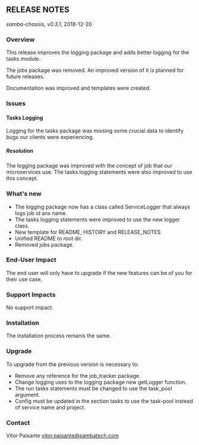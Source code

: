 ## RELEASE NOTES
_samba-chassis_, _v0.3.1_, 2018-12-20

### Overview
This release improves the logging package and adds
better logging for the tasks module.

The jobs package was removed. An improved version
of it is planned for future releases.

Documentation was improved and templates were created.

### Issues 
#### Tasks Logging
Logging for the tasks package was missing some 
crucial data to identify bugs our clients were
experiencing.
##### Resolution 
The logging package was improved with the concept
of job that our microservices use. The tasks
logging statements were also improved to use this
concept.

### What's new
* The logging package now has a class called 
ServiceLogger that always logs job id ans name. 
* The tasks logging statements were improved to use
the new logger class.
* New template for README, HISTORY and RELEASE_NOTES.
* Unified README to root dir.
* Removed jobs package.

### End-User Impact 
The end user will only have to upgrade if the
new features can be of you for their use case.

### Support Impacts 
No support impact.

### Installation 
The installation process remanis the same.

### Upgrade
To upgrade from the previous version is necessary to:
- Remove any reference for the job_tracker package.
- Change logging uses to the logging package new 
getLogger function.
- The run tasks statements must be changed to use
the task_pool argument.
- Config must be updated in the section tasks to use
the task-pool instead of service name and project.  
 
### Contact 
Vitor Paisante <vitor.paisante@sambatech.com>